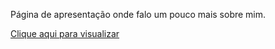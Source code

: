 <p>Página de apresentação onde falo um pouco mais sobre mim.</p>
<a href=" https://raphaelgod0i.github.io/Sobre-mim/">Clique aqui para visualizar</a>
